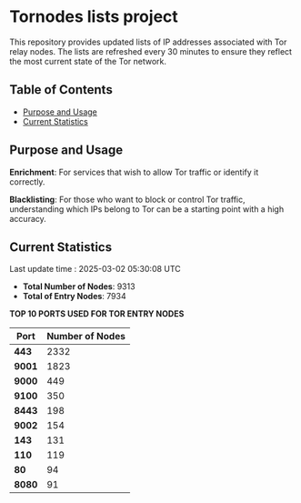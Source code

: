 # Tornodes lists project

This repository provides updated lists of IP addresses associated with Tor relay nodes. The lists are refreshed every 30 minutes to ensure they reflect the most current state of the Tor network.

## Table of Contents

- [Purpose and Usage](#purpose-and-usage)
- [Current Statistics](#current-statistics)


## Purpose and Usage

**Enrichment**: For services that wish to allow Tor traffic or identify it correctly.

**Blacklisting**: For those who want to block or control Tor traffic, understanding which IPs belong to Tor can be a starting point with a high accuracy.

## Current Statistics

Last update time : 2025-03-02 05:30:08 UTC

- **Total Number of Nodes**: 9313
- **Total of Entry Nodes**: 7934

**TOP 10 PORTS USED FOR TOR ENTRY NODES**

| **Port** | **Number of Nodes** |
|------|-----------------|
| **443**   | 2332  |
| **9001**   | 1823  |
| **9000**   | 449  |
| **9100**   | 350  |
| **8443**   | 198  |
| **9002**   | 154  |
| **143**   | 131  |
| **110**   | 119  |
| **80**   | 94  |
| **8080**   | 91  |

